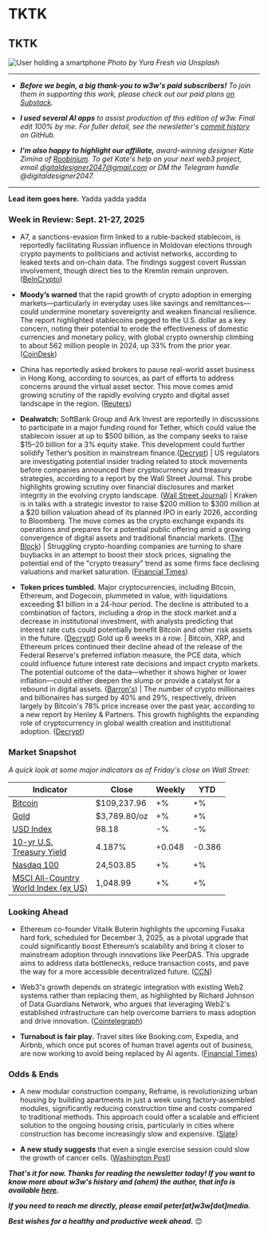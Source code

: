 # TKTK
## TKTK

![User holding a smartphone](https://w3w.news/img/phoneuser-yura-fresh-1920.jpg)
*Photo by Yura Fresh via Unsplash*

<hr>

- _**Before we begin, a big thank-you to w3w's paid subscribers!** To join them in supporting this work, please check out our paid plans [on Substack](https://w3wnews.substack.com/subscribe)._

- _**I used several AI apps** to assist production of this edition of w3w. Final edit 100% by me. For fuller detail, see the newsletter's [commit history](https://github.com/peteramckay/w3wnewsletter/commits) on GitHub._

- _**I'm also happy to highlight our affiliate,** award-winning designer Kate Zimina of [Roobinium](https://dribbble.com/roobinium). To get Kate's help on your next web3 project, email digitaldesigner2047@gmail.com or DM the Telegram handle @digitaldesigner2047._

<hr>

**Lead item goes here.** Yadda yadda yadda


### Week in Review: Sept. 21-27, 2025

- A7, a sanctions-evasion firm linked to a ruble-backed stablecoin, is reportedly facilitating Russian influence in Moldovan elections through crypto payments to politicians and activist networks, according to leaked texts and on-chain data. The findings suggest covert Russian involvement, though direct ties to the Kremlin remain unproven. ([BeInCrypto](https://finance.yahoo.com/news/russia-reportedly-uses-crypto-influence-224145166.html)) <!-- Draft summary item by Leo/Llama 3.1 8B -->

- **Moody’s warned** that the rapid growth of crypto adoption in emerging markets—particularly in everyday uses like savings and remittances—could undermine monetary sovereignty and weaken financial resilience. The report highlighted stablecoins pegged to the U.S. dollar as a key concern, noting their potential to erode the effectiveness of domestic currencies and monetary policy, with global crypto ownership climbing to about 562 million people in 2024, up 33% from the prior year. ([CoinDesk](https://www.coindesk.com/policy/2025/09/26/crypto-adoption-in-emerging-markets-poses-risks-to-financial-resilience-moody-s)) <!-- Draft news summary by ChatGPT -->

- China has reportedly asked brokers to pause real-world asset business in Hong Kong, according to sources, as part of efforts to address concerns around the virtual asset sector. This move comes amid growing scrutiny of the rapidly evolving crypto and digital asset landscape in the region. ([Reuters](https://www.reuters.com/legal/government/china-ask-brokers-pause-real-world-asset-business-hong-kong-sources-say-2025-09-23/)) <!-- Draft news summary by Leo/Llama 3.1 8B -->







- **Dealwatch:** SoftBank Group and Ark Invest are reportedly in discussions to participate in a major funding round for Tether, which could value the stablecoin issuer at up to $500 billion, as the company seeks to raise $15–20 billion for a 3% equity stake. This development could further solidify Tether’s position in mainstream finance.([Decrypt](https://decrypt.co/341639/tether-investors-funding-round-softbank-ark-report)) <!-- Draft summary item by Leo/Llama 3.1 8B --> | US regulators are investigating potential insider trading related to stock movements before companies announced their cryptocurrency and treasury strategies, according to a report by the Wall Street Journal. This probe highlights growing scrutiny over financial disclosures and market integrity in the evolving crypto landscape. ([Wall Street Journal](https://www.wsj.com/finance/regulation/sec-crypto-treasury-deal-trading-21d631ae?st=NDypyo&reflink=desktopwebshare_permalink)) <!-- Draft summary item by Leo/Llama 3.1 8B --> | Kraken is in talks with a strategic investor to raise $200 million to $300 million at a $20 billion valuation ahead of its planned IPO in early 2026, according to Bloomberg. The move comes as the crypto exchange expands its operations and prepares for a potential public offering amid a growing convergence of digital assets and traditional financial markets. ([The Block](https://www.theblock.co/post/372627/kraken-mulls-potential-investor-at-20-billion-valuation-ahead-of-planned-ipo-bloomberg)) <!-- Draft summary item by Leo/Llama 3.1 8B --> | Struggling crypto-hoarding companies are turning to share buybacks in an attempt to boost their stock prices, signaling the potential end of the "crypto treasury" trend as some firms face declining valuations and market saturation. ([Financial Times](https://news.google.com/read/CBMicEFVX3lxTE0yNVZZRE56eGdsUzk0azZCc3diMElsTFUwRnZfZTdCQ25zbXRUNTh2R1J1QVlHNTNMTmlWVkRrR2t1N0RsUWhRYTlmdW1uY2pxZHQtbWVUZG9rVzlSd1RCTDJnejJEUXdzY1NTcFVpM2Q?hl=en-US&gl=US&ceid=US%3Aen)) <!-- Draft news summary by Leo/Llama 3.1 8B -->

- **Token prices tumbled.** Major cryptocurrencies, including Bitcoin, Ethereum, and Dogecoin, plummeted in value, with liquidations exceeding $1 billion in a 24-hour period. The decline is attributed to a combination of factors, including a drop in the stock market and a decrease in institutional investment, with analysts predicting that interest rate cuts could potentially benefit Bitcoin and other risk assets in the future. ([Decrypt](https://finance.yahoo.com/news/bitcoin-ethereum-dogecoin-dive-crypto-174803031.html)) <!-- Draft news summary by Leo/Llama 3.1 8B --> Gold up 6 weeks in a row. <!-- Link TK --> | Bitcoin, XRP, and Ethereum prices continued their decline ahead of the release of the Federal Reserve's preferred inflation measure, the PCE data, which could influence future interest rate decisions and impact crypto markets. The potential outcome of the data—whether it shows higher or lower inflation—could either deepen the slump or provide a catalyst for a rebound in digital assets. ([Barron's](https://www.barrons.com/articles/bitcoin-price-xrp-ethereum-crypto-slump-b7bff44d)) <!-- Draft summary item by Leo/Llama 3.1 8B --> |  The number of crypto millionaires and billionaires has surged by 40% and 29%, respectively, driven largely by Bitcoin's 78% price increase over the past year, according to a new report by Henley & Partners. This growth highlights the expanding role of cryptocurrency in global wealth creation and institutional adoption. ([Decrypt](https://decrypt.co/340890/more-crypto-millionaires-billionaires-ever-before-bitcoin-boom)) <!-- Draft news summary by Leo/Llama 3.1 8B -->

### Market Snapshot

*A quick look at some major indicators as of Friday's close on Wall Street:* <!-- Gold and MSCI quotes are preliminary for now, need updating prior to final publication.-->

<table>

  <thead>
    <tr>
      <th>Indicator</th>
      <th>Close</th>
      <th>Weekly</th>
      <th>YTD</th>
    </tr>
  </thead>

  <tbody>
    <tr>
      <td><a href="https://coinmarketcap.com/currencies/bitcoin/">Bitcoin</a></td>
      <td>$109,237.96</td>
      <td>+%</td>
      <td>+%</td>
    </tr>
    <tr>
      <td><a href="https://finance.yahoo.com/quote/GC%3DF?p=GC%253DF">Gold</a></td>
      <td>$3,789.80/oz</td>
      <td>+%</td>
      <td>+%</td>
    </tr>    
    <tr>
      <td><a href="https://finance.yahoo.com/quote/DX-Y.NYB?p=DX-Y.NYB&.tsrc=fin-srch">USD Index</a></td>
      <td>98.18</td>
      <td>-%</td>
      <td>-%</td>
    </tr>
    <tr>
      <td><a href="https://finance.yahoo.com/quote/%5ETNX/">10-yr U.S. <br>Treasury Yield</a></td>
      <td>4.187%</td>
      <td>+0.048</td>
      <td>-0.386</td>
    </tr>
    <tr>
      <td><a href="https://finance.yahoo.com/quote/%5ENDX/components?p=%255ENDX">Nasdaq 100</a></td>
      <td>24,503.85</td>
      <td>+%</td>
      <td>+%</td>
    </tr>
    <tr>
      <td><a href="https://www.msci.com/indexes/index/899901">MSCI All-Country <br>World Index (ex US)</a></td>
      <td>1,048.99</td>
      <td>+%</td>
      <td>+%</td>
    </tr>
  </tbody>
</table>

### Looking Ahead

- Ethereum co-founder Vitalik Buterin highlights the upcoming Fusaka hard fork, scheduled for December 3, 2025, as a pivotal upgrade that could significantly boost Ethereum’s scalability and bring it closer to mainstream adoption through innovations like PeerDAS. This upgrade aims to address data bottlenecks, reduce transaction costs, and pave the way for a more accessible decentralized future. ([CCN](https://finance.yahoo.com/news/vitalik-buterin-says-fusaka-could-094715641.html)) <!-- Draft summary item by Leo/Llama 3.1 8B -->

- Web3's growth depends on strategic integration with existing Web2 systems rather than replacing them, as highlighted by Richard Johnson of Data Guardians Network, who argues that leveraging Web2's established infrastructure can help overcome barriers to mass adoption and drive innovation. ([Cointelegraph](https://cointelegraph.com/news/web3-rely-on-web2)) <!-- Draft news summary by Leo/Llama 3.1 8B -->

- **Turnabout is fair play.** Travel sites like Booking.com, Expedia, and Airbnb, which once put scores of human travel agents out of business, are now working to avoid being replaced by AI agents. ([Financial Times](https://news.google.com/read/CBMicEFVX3lxTE9nc2tGV0tieE1aZFplam9tNW81WWMydGV3UHVicnZ6bTExcXQ0TFN4dll3NjBsYUtGUGI4Q3lWdVlpa29XQUtFMUdNRDB5WVBvRkJ6bGYtd2dINWY2NThySW82SnQ0aVJ6VnMya1d6WS0?hl=en-US&gl=US&ceid=US%3Aen))

### Odds & Ends

- A new modular construction company, Reframe, is revolutionizing urban housing by building apartments in just a week using factory-assembled modules, significantly reducing construction time and costs compared to traditional methods. This approach could offer a scalable and efficient solution to the ongoing housing crisis, particularly in cities where construction has become increasingly slow and expensive. ([Slate](https://slate.com/business/2025/09/modular-housing-apartments-boston-reframe.html)) <!-- Draft news summary by Leo/Llama 3.1 8B -->


- **A new study suggests** that even a single exercise session could slow the growth of cancer cells. ([Washington Post](https://www.washingtonpost.com/wellness/2025/09/11/exercise-cancer-benefits-prevention-recurrence/))

_**That's it for now. Thanks for reading the newsletter today! If you want to know more about w3w's history and (ahem) the author, that info is available [here](https://w3wnews.substack.com/about).**_

_**If you need to reach me directly, please email peter[at]w3w[dot]media.**_

_**Best wishes for a healthy and productive week ahead.**_ 😊





<!--

Other candidates

- **ICYMI:** Basketball star and Coinbase investor Kevin Durant recently regained access to a crypto wallet hosted by the exchange that he's been locked out of since 2016. At the time, he used the wallet to buy bitcoin around $650 per token. It's since risen 17,700%. ([CoinDesk](https://www.coindesk.com/business/2025/09/20/kevin-durant-recovers-bitcoin-bought-at-usd650-now-up-over-17-700-after-nearly-a-decade))

- **TikTok deal:** President Donald Trump signed an executive order allowing the sale of a controlling stake in TikTok's U.S. operations to a group of American investors, valued at $14 billion, in a deal that aims to keep the app available to U.S. users while ensuring their data is protected from foreign influence. ([Variety](https://variety.com/2025/digital/news/trump-executive-order-tiktok-us-sale-deal-1236529242/)) <!-- Draft news summary by Leo/Llama 3.1 8B  | TikTok's US business is at the center of a proposed $14 billion sale, with experts arguing that the price tag is undervalued, citing the app's lucrative revenue and popularity. The deal, backed by President Donald Trump, would carve out TikTok's US operations into a new joint venture, reducing ByteDance's stake to below 20% and addressing national security concerns. ([Business Standard](https://www.business-standard.com/world-news/tiktok-us-sale-trump-vance-14bn-valuation-bytedance-125092600734_1.html)) <!-- Draft news summary by Leo/Llama 3.1 8B  | A fifth of U.S. adults now regularly get news on TikTok, with the platform seeing a sharp increase in news consumption, especially among younger users—43% of adults under 30 rely on TikTok for news, up from 9% in 2020. ([Pew Research](https://www.pewresearch.org/short-reads/2025/09/25/1-in-5-americans-now-regularly-get-news-on-tiktok-up-sharply-from-2020/)) <!-- Draft news summary by Leo/Llama 3.1 8B

- CZ is boosting Aster. https://www.theblock.co/post/371690/rebranded-aster-perps-dex-squares-up-against-hyperliquid-following-cz-endorsement | Denies his new company is raising outside capital. https://www.theblock.co/post/372018/binance-co-founder-changpeng-zhao-refutes-claim-yzi-labs-will-take-on-outside-capital | CoinDesk says otherwise https://www.coindesk.com/business/2025/09/23/binance-founder-cz-considers-opening-yzi-labs-to-external-investors-ft

- Buterin praises Base's approach as an L-2: https://decrypt.co/340895/ethereum-founder-vitalik-buterin-base-doing-things-right-way

- **Stablecoins:** |  Moody's warning on stablecoins. | ICYMI Coinbase launched on-chain USDC lending: https://www.theblock.co/post/371281/coinbase-usdc-onchain-lending | Plasma launching new mainnet for stablecoins: https://finance.yahoo.com/news/plasma-launch-mainnet-beta-blockchain-160836427.html | https://www.theblock.co/post/371568/plasma-stablecoin-neobank ([]())

- Aussie SOL treasury company secures 100m credit line: https://www.theblock.co/post/371941/first-australian-solana-treasury-fitell-corporation-secures-100-million-credit-line

| Early-week selloff in tokens: https://finance.yahoo.com/news/new-rout-in-bitcoin-ripples-through-crypto-world-145312563.html <!-- Check for updates  

| Morgan Stanley partnering with ETrade <!-- Link TK Precious metals outperforming crypto across the board. https://www.coindesk.com/markets/2025/09/23/not-just-gold-silver-platinum-and-other-precious-metals-are-all-stealing-bitcoin-s-thunder-in-2025

- ShapeShift settled with OFAC: https://decrypt.co/340917/shuttered-shapeshift-settles-sanctions-violations-750k

- WazirX intvu: https://finance.yahoo.com/news/blockchain-scales-netflix-trust-industry-134605530.html

-->
